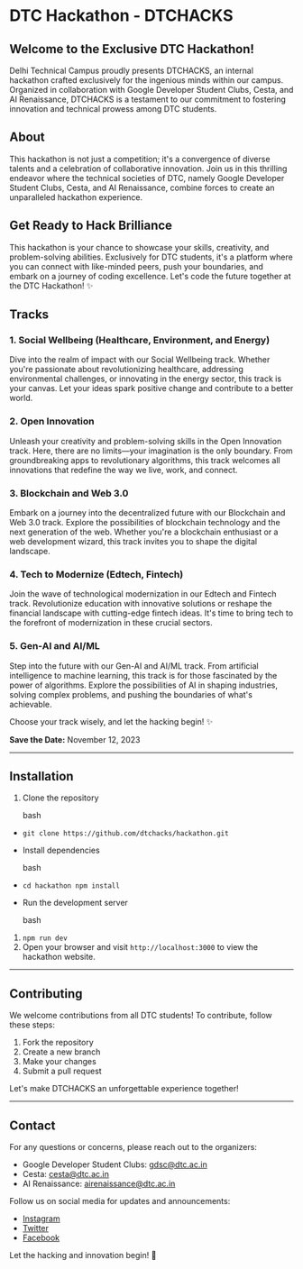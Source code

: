 # DTC Hackathon - DTCHACKS

## Welcome to the Exclusive DTC Hackathon!

Delhi Technical Campus proudly presents DTCHACKS, an internal hackathon crafted exclusively for the ingenious minds within our campus. Organized in collaboration with Google Developer Student Clubs, Cesta, and AI Renaissance, DTCHACKS is a testament to our commitment to fostering innovation and technical prowess among DTC students.

## About

This hackathon is not just a competition; it's a convergence of diverse talents and a celebration of collaborative innovation. Join us in this thrilling endeavor where the technical societies of DTC, namely Google Developer Student Clubs, Cesta, and AI Renaissance, combine forces to create an unparalleled hackathon experience.

## Get Ready to Hack Brilliance

This hackathon is your chance to showcase your skills, creativity, and problem-solving abilities. Exclusively for DTC students, it's a platform where you can connect with like-minded peers, push your boundaries, and embark on a journey of coding excellence. Let's code the future together at the DTC Hackathon! ✨

## Tracks

### 1. Social Wellbeing (Healthcare, Environment, and Energy)

Dive into the realm of impact with our Social Wellbeing track. Whether you're passionate about revolutionizing healthcare, addressing environmental challenges, or innovating in the energy sector, this track is your canvas. Let your ideas spark positive change and contribute to a better world.

### 2. Open Innovation

Unleash your creativity and problem-solving skills in the Open Innovation track. Here, there are no limits—your imagination is the only boundary. From groundbreaking apps to revolutionary algorithms, this track welcomes all innovations that redefine the way we live, work, and connect.

### 3. Blockchain and Web 3.0

Embark on a journey into the decentralized future with our Blockchain and Web 3.0 track. Explore the possibilities of blockchain technology and the next generation of the web. Whether you're a blockchain enthusiast or a web development wizard, this track invites you to shape the digital landscape.

### 4. Tech to Modernize (Edtech, Fintech)

Join the wave of technological modernization in our Edtech and Fintech track. Revolutionize education with innovative solutions or reshape the financial landscape with cutting-edge fintech ideas. It's time to bring tech to the forefront of modernization in these crucial sectors.

### 5. Gen-AI and AI/ML

Step into the future with our Gen-AI and AI/ML track. From artificial intelligence to machine learning, this track is for those fascinated by the power of algorithms. Explore the possibilities of AI in shaping industries, solving complex problems, and pushing the boundaries of what's achievable.

Choose your track wisely, and let the hacking begin! ✨

**Save the Date:** November 12, 2023

---

## Installation

1.  Clone the repository

    bash

- `git clone https://github.com/dtchacks/hackathon.git`
- Install dependencies

  bash

- `cd hackathon
npm install`
- Run the development server

  bash

1.  `npm run dev`
2.  Open your browser and visit `http://localhost:3000` to view the hackathon website.

---

## Contributing

We welcome contributions from all DTC students! To contribute, follow these steps:

1.  Fork the repository
2.  Create a new branch
3.  Make your changes
4.  Submit a pull request

Let's make DTCHACKS an unforgettable experience together!

---

## Contact

For any questions or concerns, please reach out to the organizers:

- Google Developer Student Clubs: [gdsc@dtc.ac.in](mailto:gdsc@dtc.ac.in)
- Cesta: [cesta@dtc.ac.in](mailto:cesta@dtc.ac.in)
- AI Renaissance: [airenaissance@dtc.ac.in](mailto:airenaissance@dtc.ac.in)

Follow us on social media for updates and announcements:

- [Instagram](https://www.instagram.com/dtchacks)
- [Twitter](https://twitter.com/dtchacks)
- [Facebook](https://www.facebook.com/dtchacks)

Let the hacking and innovation begin! 🚀
